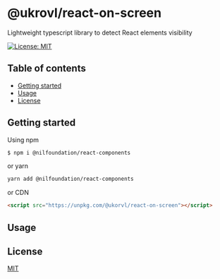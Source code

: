 # @ukrovl/react-on-screen

Lightweight typescript library to detect React elements visibility

[![License: MIT](https://img.shields.io/badge/License-MIT-green.svg)](https://opensource.org/licenses/MIT)

## Table of contents
  - [Getting started](#getting-started)
  - [Usage](#usage)
  - [License](#license)

## Getting started
Using npm
```bash
$ npm i @nilfoundation/react-components
```
or yarn
```bash
yarn add @nilfoundation/react-components
```
or CDN
```html
<script src="https://unpkg.com/@ukorvl/react-on-screen"></script>
```

## Usage

## License

[MIT](http://opensource.org/licenses/MIT)
